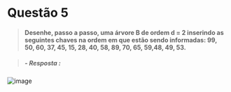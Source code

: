 # Questão 5

> ####  Desenhe, passo a passo, uma árvore B de ordem d = 2 inserindo as seguintes chaves na ordem em que estão sendo informadas: 99, 50, 60, 37, 45, 15, 28, 40, 58, 89, 70, 65, 59,48, 49, 53. 

> ##### - Resposta :
![image](https://user-images.githubusercontent.com/22893710/203668836-ce9b2a77-7416-444b-8819-f6d903481549.png)

